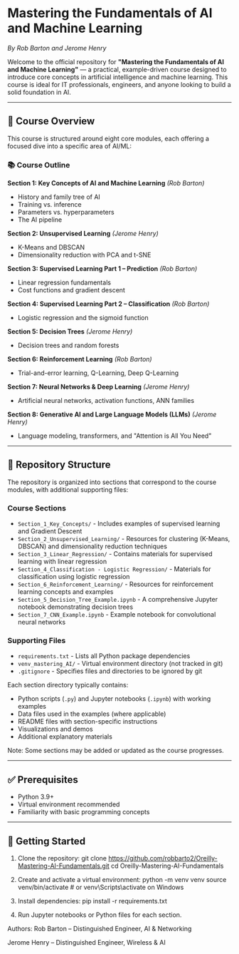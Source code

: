 # Mastering the Fundamentals of AI and Machine Learning  
*By Rob Barton and Jerome Henry*

Welcome to the official repository for **"Mastering the Fundamentals of AI and Machine Learning"** — a practical, example-driven course designed to introduce core concepts in artificial intelligence and machine learning. This course is ideal for IT professionals, engineers, and anyone looking to build a solid foundation in AI.

---

## 🧠 Course Overview

This course is structured around eight core modules, each offering a focused dive into a specific area of AI/ML:

### 📚 Course Outline

**Section 1: Key Concepts of AI and Machine Learning** *(Rob Barton)*  
- History and family tree of AI  
- Training vs. inference  
- Parameters vs. hyperparameters  
- The AI pipeline  

**Section 2: Unsupervised Learning** *(Jerome Henry)*  
- K-Means and DBSCAN  
- Dimensionality reduction with PCA and t-SNE  

**Section 3: Supervised Learning Part 1 – Prediction** *(Rob Barton)*  
- Linear regression fundamentals  
- Cost functions and gradient descent  

**Section 4: Supervised Learning Part 2 – Classification** *(Rob Barton)*  
- Logistic regression and the sigmoid function  

**Section 5: Decision Trees** *(Jerome Henry)*  
- Decision trees and random forests  

**Section 6: Reinforcement Learning** *(Rob Barton)*  
- Trial-and-error learning, Q-Learning, Deep Q-Learning  

**Section 7: Neural Networks & Deep Learning** *(Jerome Henry)*  
- Artificial neural networks, activation functions, ANN families  

**Section 8: Generative AI and Large Language Models (LLMs)** *(Jerome Henry)*  
- Language modeling, transformers, and "Attention is All You Need"

---

## 📂 Repository Structure

The repository is organized into sections that correspond to the course modules, with additional supporting files:

### Course Sections
- `Section_1_Key_Concepts/` - Includes examples of supervised learning and Gradient Descent
- `Section_2_Unsupervised_Learning/` - Resources for clustering (K-Means, DBSCAN) and dimensionality reduction techniques
- `Section_3_Linear_Regression/` - Contains materials for supervised learning with linear regression
- `Section_4_Classification - Logistic Regression/` - Materials for classification using logistic regression
- `Section_6_Reinforcement_Learning/` - Resources for reinforcement learning concepts and examples
- `Section_5_Decision_Tree_Example.ipynb` - A comprehensive Jupyter notebook demonstrating decision trees
- `Section_7_CNN_Example.ipynb` - Example notebook for convolutional neural networks

### Supporting Files
- `requirements.txt` - Lists all Python package dependencies
- `venv_mastering_AI/` - Virtual environment directory (not tracked in git)
- `.gitignore` - Specifies files and directories to be ignored by git

Each section directory typically contains:
- Python scripts (`.py`) and Jupyter notebooks (`.ipynb`) with working examples
- Data files used in the examples (where applicable)
- README files with section-specific instructions
- Visualizations and demos
- Additional explanatory materials

Note: Some sections may be added or updated as the course progresses.

---

## ✅ Prerequisites

- Python 3.9+
- Virtual environment recommended
- Familiarity with basic programming concepts

---

## 🚀 Getting Started

1. Clone the repository:
   git clone https://github.com/robbarto2/Oreilly-Mastering-AI-Fundamentals.git
   cd Oreilly-Mastering-AI-Fundamentals

2. Create and activate a virtual environment:
    python -m venv venv
    source venv/bin/activate  # or venv\Scripts\activate on Windows

3. Install dependencies:
    pip install -r requirements.txt

4. Run Jupyter notebooks or Python files for each section.

Authors: 
Rob Barton – Distinguished Engineer, AI & Networking

Jerome Henry – Distinguished Engineer, Wireless & AI





